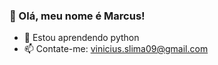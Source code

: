 <h3>👋 Olá, meu nome é Marcus!</h3>

* 🌱 Estou aprendendo python
* 📫 Contate-me: vinicius.slima09@gmail.com
  
